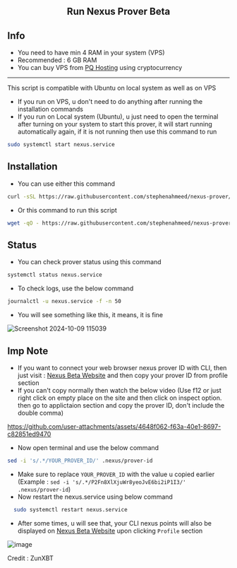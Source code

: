 <h2 align=center>Run Nexus Prover Beta</h2>

## Info
- You need to have min 4 RAM in your system (VPS)
- Recommended : 6 GB RAM
- You can buy VPS from [PQ Hosting](https://pq.hosting/?from=715013&lang=en) using cryptocurrency
---
This script is compatible with Ubuntu on local system as well as on VPS
- If you run on VPS, u don't need to do anything after running the installation commands
- If you run on Local system (Ubuntu), u just need to open the terminal after turning on your system to start this prover, it will start running automatically again, if it is not running then use this command to run
```bash
sudo systemctl start nexus.service
```

## Installation
- You can use either this command
```bash
curl -sSL https://raw.githubusercontent.com/stephenahmeed/nexus-prover/main/nexus.sh | bash
```
- Or this command to run this script
```bash
wget -qO - https://raw.githubusercontent.com/stephenahmeed/nexus-prover/main/nexus.sh | bash
```

## Status
- You can check prover status using this command
```bash
systemctl status nexus.service
```
- To check logs, use the below command
```bash
journalctl -u nexus.service -f -n 50
```
- You will see something like this, it means, it is fine

![Screenshot 2024-10-09 115039](https://github.com/user-attachments/assets/3d3065d8-cb88-44ca-88b8-ac072bcf9eff)

## Imp Note
- If you want to connect your web browser nexus prover ID with CLI, then just visit : [Nexus Beta Website](https://beta.nexus.xyz/) and then copy your prover ID from profile section
- If you can't copy normally then watch the below video (Use f12 or just right click on empty place on the site and then click on inspect option. then go to applictaion section and copy the prover ID, don't include the double comma)


https://github.com/user-attachments/assets/4648f062-f63a-40e1-8697-c82851ed9470


- Now open terminal and use the below command
```bash
sed -i 's/.*/YOUR_PROVER_ID/' .nexus/prover-id
```
- Make sure to replace `YOUR_PROVER_ID` with the value u copied earlier (Example : `sed -i 's/.*/P2Fn8XlXjuWr8yeoJvE6bi2iP1I3/' .nexus/prover-id`)
- Now restart the nexus.service using below command
```bash
  sudo systemctl restart nexus.service
```
- After some times, u will see that, your CLI nexus points will also be displayed on [Nexus Beta Website](https://beta.nexus.xyz/) upon clicking `Profile` section

![image](https://github.com/user-attachments/assets/9f0eba4d-d218-4dc6-b396-b1aab84bc0cb)

Credit : ZunXBT
